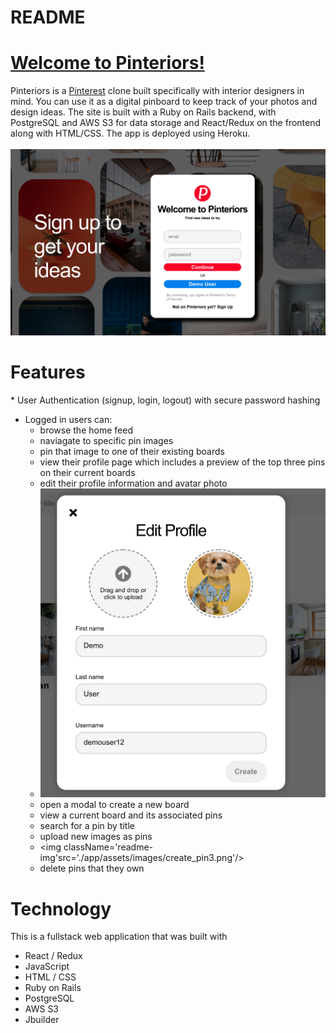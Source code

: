 # README

<h1><a href='https://pinteriors.herokuapp.com/#/' target='_blank'>Welcome to Pinteriors!</a></h1>
Pinteriors is a <a href='https://www.pinterest.com' target='_blank'>Pinterest</a> clone built specifically with interior designers in mind. You can use it as a digital pinboard to keep track of your photos and design ideas. The site is built with a Ruby on Rails backend, with PostgreSQL and AWS S3 for data storage and React/Redux on the frontend along with HTML/CSS. The app is deployed using Heroku.  
<br></br>
<img src='./app/assets/images/pinteriors.png'>
<h1>Features</h1>
* User Authentication (signup, login, logout) with secure password hashing

* Logged in users can:
    * browse the home feed
    * naviagate to specific pin images
    * pin that image to one of their existing boards 
    * view their profile page which includes a preview of the top three pins on their current boards
    * edit their profile information and avatar photo
    * <img className='readme-img' src='./app/assets/images/profile_edit.png'/>
    * open a modal to create a new board 
    * view a current board and its associated pins
    * search for a pin by title
    * upload new images as pins
    * <img className='readme-img'src='./app/assets/images/create_pin3.png'/>
    * delete pins that they own


<h1>Technology</h1>
This is a fullstack web application that was built with 

* React / Redux
* JavaScript
* HTML / CSS
* Ruby on Rails
* PostgreSQL
* AWS S3
* Jbuilder





